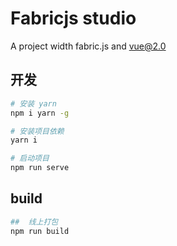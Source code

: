 
# Fabricjs studio

A project width fabric.js and vue@2.0

## 开发

```bash
# 安装 yarn
npm i yarn -g

# 安装项目依赖
yarn i

# 启动项目
npm run serve
```

## build

```bash
##  线上打包
npm run build
```
